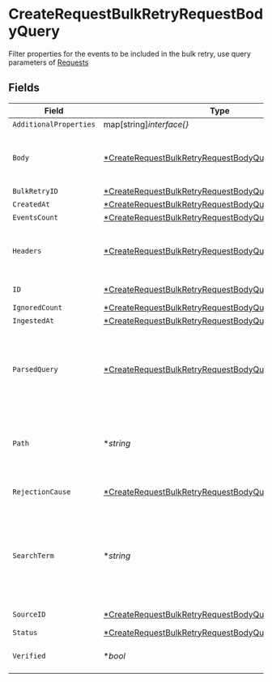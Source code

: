 # CreateRequestBulkRetryRequestBodyQuery

Filter properties for the events to be included in the bulk retry, use query parameters of [Requests](#requests)


## Fields

| Field                                                                                                                                    | Type                                                                                                                                     | Required                                                                                                                                 | Description                                                                                                                              |
| ---------------------------------------------------------------------------------------------------------------------------------------- | ---------------------------------------------------------------------------------------------------------------------------------------- | ---------------------------------------------------------------------------------------------------------------------------------------- | ---------------------------------------------------------------------------------------------------------------------------------------- |
| `AdditionalProperties`                                                                                                                   | map[string]*interface{}*                                                                                                                 | :heavy_minus_sign:                                                                                                                       | N/A                                                                                                                                      |
| `Body`                                                                                                                                   | [*CreateRequestBulkRetryRequestBodyQueryBody](../../models/operations/createrequestbulkretryrequestbodyquerybody.md)                     | :heavy_minus_sign:                                                                                                                       | URL Encoded string of the JSON to match to the data body                                                                                 |
| `BulkRetryID`                                                                                                                            | [*CreateRequestBulkRetryRequestBodyQueryBulkRetryID](../../models/operations/createrequestbulkretryrequestbodyquerybulkretryid.md)       | :heavy_minus_sign:                                                                                                                       | N/A                                                                                                                                      |
| `CreatedAt`                                                                                                                              | [*CreateRequestBulkRetryRequestBodyQueryCreatedAt](../../models/operations/createrequestbulkretryrequestbodyquerycreatedat.md)           | :heavy_minus_sign:                                                                                                                       | N/A                                                                                                                                      |
| `EventsCount`                                                                                                                            | [*CreateRequestBulkRetryRequestBodyQueryEventsCount](../../models/operations/createrequestbulkretryrequestbodyqueryeventscount.md)       | :heavy_minus_sign:                                                                                                                       | N/A                                                                                                                                      |
| `Headers`                                                                                                                                | [*CreateRequestBulkRetryRequestBodyQueryHeaders](../../models/operations/createrequestbulkretryrequestbodyqueryheaders.md)               | :heavy_minus_sign:                                                                                                                       | URL Encoded string of the JSON to match to the data headers                                                                              |
| `ID`                                                                                                                                     | [*CreateRequestBulkRetryRequestBodyQueryID](../../models/operations/createrequestbulkretryrequestbodyqueryid.md)                         | :heavy_minus_sign:                                                                                                                       | Filter by requests IDs                                                                                                                   |
| `IgnoredCount`                                                                                                                           | [*CreateRequestBulkRetryRequestBodyQueryIgnoredCount](../../models/operations/createrequestbulkretryrequestbodyqueryignoredcount.md)     | :heavy_minus_sign:                                                                                                                       | N/A                                                                                                                                      |
| `IngestedAt`                                                                                                                             | [*CreateRequestBulkRetryRequestBodyQueryIngestedAt](../../models/operations/createrequestbulkretryrequestbodyqueryingestedat.md)         | :heavy_minus_sign:                                                                                                                       | N/A                                                                                                                                      |
| `ParsedQuery`                                                                                                                            | [*CreateRequestBulkRetryRequestBodyQueryParsedQuery](../../models/operations/createrequestbulkretryrequestbodyqueryparsedquery.md)       | :heavy_minus_sign:                                                                                                                       | URL Encoded string of the JSON to match to the parsed query (JSON representation of the query)                                           |
| `Path`                                                                                                                                   | **string*                                                                                                                                | :heavy_minus_sign:                                                                                                                       | URL Encoded string of the string to match partially to the path                                                                          |
| `RejectionCause`                                                                                                                         | [*CreateRequestBulkRetryRequestBodyQueryRejectionCause](../../models/operations/createrequestbulkretryrequestbodyqueryrejectioncause.md) | :heavy_minus_sign:                                                                                                                       | Filter by rejection cause                                                                                                                |
| `SearchTerm`                                                                                                                             | **string*                                                                                                                                | :heavy_minus_sign:                                                                                                                       | URL Encoded string of the string to match partially to the body, headers, parsed_query or path                                           |
| `SourceID`                                                                                                                               | [*CreateRequestBulkRetryRequestBodyQuerySourceID](../../models/operations/createrequestbulkretryrequestbodyquerysourceid.md)             | :heavy_minus_sign:                                                                                                                       | Filter by source IDs                                                                                                                     |
| `Status`                                                                                                                                 | [*CreateRequestBulkRetryRequestBodyQueryStatus](../../models/operations/createrequestbulkretryrequestbodyquerystatus.md)                 | :heavy_minus_sign:                                                                                                                       | N/A                                                                                                                                      |
| `Verified`                                                                                                                               | **bool*                                                                                                                                  | :heavy_minus_sign:                                                                                                                       | Filter by verification status                                                                                                            |